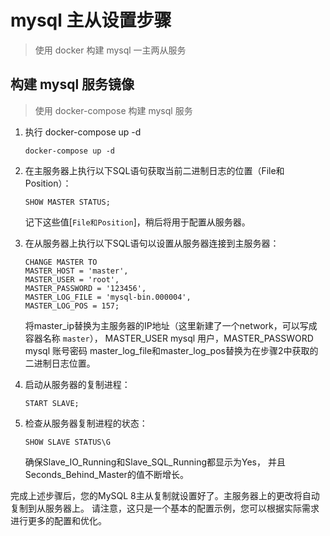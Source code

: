 # mysql 主从设置步骤

> 使用 docker 构建 mysql 一主两从服务

## 构建 mysql 服务镜像

> 使用 docker-compose 构建 mysql 服务

1. 执行 docker-compose up -d
   ```shell
   docker-compose up -d
   ```
   
2. 在主服务器上执行以下SQL语句获取当前二进制日志的位置（File和Position）：
   ```shell
   SHOW MASTER STATUS;
   ```
   记下这些值[`File和Position`]，稍后将用于配置从服务器。

3. 在从服务器上执行以下SQL语句以设置从服务器连接到主服务器：
   ```shell
   CHANGE MASTER TO
   MASTER_HOST = 'master',
   MASTER_USER = 'root',
   MASTER_PASSWORD = '123456',
   MASTER_LOG_FILE = 'mysql-bin.000004',
   MASTER_LOG_POS = 157;
   ```
   将master_ip替换为主服务器的IP地址（这里新建了一个network，可以写成容器名称 `master`），
   MASTER_USER mysql 用户，MASTER_PASSWORD mysql 账号密码
   master_log_file和master_log_pos替换为在步骤2中获取的二进制日志位置。

4. 启动从服务器的复制进程：
   ```shell
   START SLAVE;
   ```
   
5. 检查从服务器复制进程的状态：
   ```shell
   SHOW SLAVE STATUS\G
   ```
   确保Slave_IO_Running和Slave_SQL_Running都显示为Yes，
   并且Seconds_Behind_Master的值不断增长。

完成上述步骤后，您的MySQL 8主从复制就设置好了。主服务器上的更改将自动复制到从服务器上。
请注意，这只是一个基本的配置示例，您可以根据实际需求进行更多的配置和优化。
